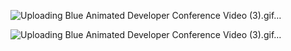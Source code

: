 
![Uploading Blue Animated Developer Conference Video (3).gif…]()

![Uploading Blue Animated Developer Conference Video (3).gif…]()
